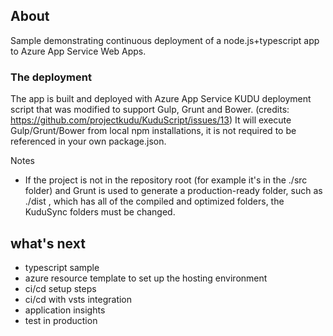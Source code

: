 ## About
Sample demonstrating continuous deployment of a node.js+typescript app to Azure App Service Web Apps.

### The deployment
The app is built and deployed with Azure App Service KUDU deployment script that was modified to support Gulp, Grunt and Bower. (credits: https://github.com/projectkudu/KuduScript/issues/13)
It will execute Gulp/Grunt/Bower from local npm installations, it is not required to be referenced in your own package.json.

Notes
* If the project is not in the repository root (for example it's in the ./src  folder) and Grunt is used to generate a production-ready folder, such as  ./dist , which has all of the compiled and optimized folders, the KuduSync folders must be changed.


## what's next
* typescript sample
* azure resource template to set up the hosting environment
* ci/cd setup steps
* ci/cd with vsts integration
* application insights
* test in production
